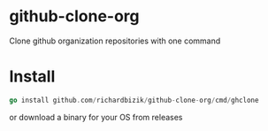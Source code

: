 # github-clone-org
Clone github organization repositories with one command

# Install
```go
go install github.com/richardbizik/github-clone-org/cmd/ghclone
```
or download a binary for your OS from releases


